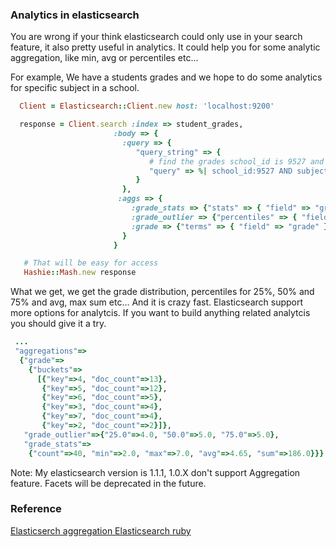 ### Analytics in elasticsearch
You are wrong if your think elasticsearch could only use in your search feature, it also pretty useful in analytics.
It could help you for some analytic aggregation, like min, avg or percentiles etc...

For example, We have a students grades and we hope to do some analytics for specific subject in a school.

```ruby
  Client = Elasticsearch::Client.new host: 'localhost:9200'

  response = Client.search :index => student_grades,
                       :body => {
                         :query => {
                            "query_string" => {
                               # find the grades school_id is 9527 and subject_group is mathematics
                               "query" => %| school_id:9527 AND subject_group:'mathematics' |
                            }
                         },
                        :aggs => {
                           :grade_stats => {"stats" => { "field" => "grade"} },
                           :grade_outlier => {"percentiles" => { "field" => "grade", "percents" => [25, 50, 75]} },
                           :grade => {"terms" => { "field" => "grade" } }
                         }
                       }

   # That will be easy for access
   Hashie::Mash.new response
```

What we get, we get the grade distribution, percentiles for 25%, 50% and 75% and avg, max sum etc...
And it is crazy fast. Elasticsearch support more options for analytcis. If you want to build anything related analytcis you should give it a try.

```ruby
 ...
 "aggregations"=>
  {"grade"=>
    {"buckets"=>
      [{"key"=>4, "doc_count"=>13},
       {"key"=>5, "doc_count"=>12},
       {"key"=>6, "doc_count"=>5},
       {"key"=>3, "doc_count"=>4},
       {"key"=>7, "doc_count"=>4},
       {"key"=>2, "doc_count"=>2}]},
   "grade_outlier"=>{"25.0"=>4.0, "50.0"=>5.0, "75.0"=>5.0},
   "grade_stats"=>
    {"count"=>40, "min"=>2.0, "max"=>7.0, "avg"=>4.65, "sum"=>186.0}}}
```


Note: My elasticsearch version is 1.1.1, 1.0.X don't support Aggregation feature. Facets will be deprecated in the future.
### Reference
[ Elasticserch aggregation ](http://www.elasticsearch.org/guide/en/elasticsearch/reference/current/search-aggregations.html)
[ Elasticsearch ruby ](https://github.com/elasticsearch/elasticsearch-ruby)
